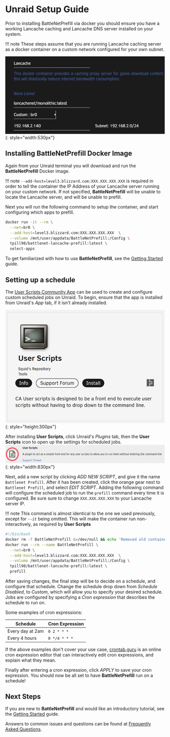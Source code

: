# Unraid Setup Guide

Prior to installing BattleNetPrefill via docker you should ensure you have a working Lancache caching and Lancache DNS server installed on your system.

!!! note
    These steps assume that you are running Lancache caching server as a docker container on a custom network configured for your own subnet.
    
![Unraid Lancache Setup](../images/install-guides/unraid-docker-typical-setup.png){: style="width:530px"}

## Installing BattleNetPrefill Docker Image

Again from your Unraid terminal you will download and run the **BattleNetPrefill** Docker image.

!!! note
    ```--add-host=level3.blizzard.com:XXX.XXX.XXX.XXX``` is required in order to tell the container the IP Address of your Lancache server running on your custom network.  If not specified, **BattleNetPrefill** will be unable to locate the Lancache server, and will be unable to prefill.
    
Next you will run the following command to setup the container, and start configuring which apps to prefill.

```bash
docker run -it --rm \
  --net=br0 \
  --add-host=level3.blizzard.com:XXX.XXX.XXX.XXX  \
  --volume /mnt/user/appdata/BattleNetPrefill:/Config \
  tpill90/battlenet-lancache-prefill:latest \
  select-apps
```

To get familiarized with how to use **BattleNetPrefill**, see the [Getting Started](https://github.com/tpill90/battlenet-lancache-prefill#getting-started) guide.

## Setting up a schedule

The [User Scripts Community App](https://forums.unraid.net/topic/48286-plugin-ca-user-scripts/) can be used to create and configure custom scheduled jobs on Unraid.  To begin, ensure that the app is installed from Unraid's *App* tab, if it isn't already installed.

![Unraid Community Apps](../images/install-guides/unraid-userscript-community-app.png){: style="height:300px"}

After installing **User Scripts**, click Unraid's *Plugins* tab, then the **User Scripts** icon to open up the settings for scheduled jobs.
![User Scripts Settings button](../images/install-guides/unraid-userscripts-button.png){: style="width:830px"}

Next, add a new script by clicking *ADD NEW SCRIPT*, and give it the name `Battlenet Prefill`.  After it has been created, click the orange gear next to `Battlenet Prefill`, and select *EDIT SCRIPT*.
Adding the following command will configure the scheduled job to run the `prefill` command every time it is configured.  Be sure sure to change `XXX.XXX.XXX.XXX` to your Lancache server IP.

!!! note
    This command is almost identical to the one we used previously, except for `--it` being omitted.  This will make the container run non-interactively, as required by **User Scripts**

```bash
#!/bin/bash
docker rm -f BattleNetPrefill &>/dev/null && echo 'Removed old container from previous run';
docker run --rm --name BattleNetPrefill \
  --net=br0 \
  --add-host=level3.blizzard.com:XXX.XXX.XXX.XXX  \
  --volume /mnt/user/appdata/BattleNetPrefill:/Config \
  tpill90/battlenet-lancache-prefill:latest \
  prefill
```

After saving changes, the final step will be to decide on a schedule, and configure that schedule.  Change the schedule drop down from *Schedule Disabled*, to *Custom*, which will allow you to specify your desired schedule.  Jobs are configured by specifying a *Cron expression* that describes the schedule to run on.

Some examples of cron expressions:

| Schedule | Cron Expression |
| --- | --- |
| Every day at 2am | `0 2 * * *` |
| Every 4 hours | `0 */4 * * *` |

If the above examples don't cover your use case, [crontab.guru](https://crontab.guru/) is an online cron expression editor that can interactively edit cron expressions, and explain what they mean.

Finally after entering a cron expression, click *APPLY* to save your cron expression.  You should now be all set to have **BattleNetPrefill** run on a schedule!

## Next Steps

If you are new to **BattleNetPrefill** and would like an introductory tutorial, see the [Getting Started](https://github.com/tpill90/battlenet-lancache-prefill#getting-started) guide. 

Answers to common issues and questions can be found at [Frequently Asked Questions](https://github.com/tpill90/battlenet-lancache-prefill#frequently-asked-questions).  
